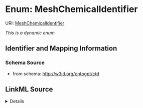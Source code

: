 # Enum: MeshChemicalIdentifier



URI: [MeshChemicalIdentifier](MeshChemicalIdentifier)


_This is a dynamic enum_








## Identifier and Mapping Information







### Schema Source


* from schema: http://w3id.org/ontogpt/ctd




## LinkML Source

<details>
```yaml
name: MeshChemicalIdentifier
from_schema: http://w3id.org/ontogpt/ctd
rank: 1000
reachable_from:
  source_ontology: obo:mesh
  source_nodes:
  - MESH:D000602
  - MESH:D001685
  - MESH:D002241
  - MESH:D004364
  - MESH:D006571
  - MESH:D007287
  - MESH:D008055
  - MESH:D009706
  - MESH:D009930
  - MESH:D011083
  - MESH:D013812
  - MESH:D019602
  - MESH:D045424
  - MESH:D045762
  - MESH:D046911

```
</details>

